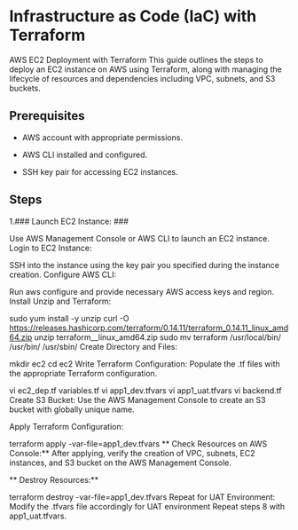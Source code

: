 # Infrastructure as Code (IaC) with Terraform

AWS EC2 Deployment with Terraform This guide outlines the steps to deploy an EC2 instance on AWS using Terraform, along with managing the lifecycle of resources and dependencies including VPC, subnets, and S3 buckets.

## Prerequisites

- AWS account with appropriate permissions.
  
- AWS CLI installed and configured.
  
- SSH key pair for accessing EC2 instances.
  
## Steps

1.### Launch EC2 Instance: ###

Use AWS Management Console or AWS CLI to launch an EC2 instance.
Login to EC2 Instance:

SSH into the instance using the key pair you specified during the instance creation.
Configure AWS CLI:

Run aws configure and provide necessary AWS access keys and region.
Install Unzip and Terraform:

sudo yum install -y unzip
curl -O https://releases.hashicorp.com/terraform/0.14.11/terraform_0.14.11_linux_amd64.zip
unzip terraform_<VERSION>_linux_amd64.zip
sudo mv terraform
/usr/local/bin/
/usr/bin/
/usr/sbin/
Create Directory and Files:

mkdir ec2
cd ec2
Write Terraform Configuration: Populate the .tf files with the appropriate Terraform configuration.

vi ec2_dep.tf variables.tf
vi app1_dev.tfvars
vi app1_uat.tfvars
vi backend.tf
Create S3 Bucket: Use the AWS Management Console to create an S3 bucket with globally unique name.

Apply Terraform Configuration:

terraform apply -var-file=app1_dev.tfvars
** Check Resources on AWS Console:** After applying, verify the creation of VPC, subnets, EC2 instances, and S3 bucket on the AWS Management Console.

** Destroy Resources:**

terraform destroy -var-file=app1_dev.tfvars
Repeat for UAT Environment: Modify the .tfvars file accordingly for UAT environment Repeat steps 8 with app1_uat.tfvars.
